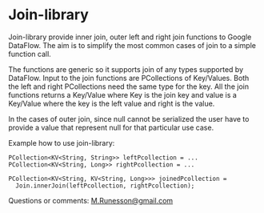 Join-library
============

Join-library provide inner join, outer left and right join functions to
Google DataFlow. The aim is to simplify the most common cases of join to a
simple function call.

The functions are generic so it supports join of any types supported by
DataFlow. Input to the join functions are PCollections of Key/Values. Both the
left and right PCollections need the same type for the key. All the join
functions returns a Key/Value where Key is the join key and value is
a Key/Value where the key is the left value and right is the value.

In the cases of outer join, since null cannot be serialized the user have
to provide a value that represent null for that particular use case.

Example how to use join-library:

    PCollection<KV<String, String>> leftPcollection = ...
    PCollection<KV<String, Long>> rightPcollection = ...

    PCollection<KV<String, KV<String, Long>>> joinedPcollection =
      Join.innerJoin(leftPcollection, rightPcollection);

Questions or comments: <M.Runesson@gmail.com>
